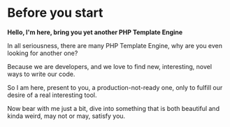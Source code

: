 # Before you start

__Hello, I'm here, bring you yet another PHP Template Engine__

In all seriousness, there are many PHP Template Engine, why are you even looking for another one?

Because we are developers, and we love to find new, interesting, novel ways to write our code.

So I am here, present to you, a production-not-ready one, only to fulfill our desire of a real
interesting tool.

Now bear with me just a bit, dive into something that is both beautiful and kinda weird, may not or may,
satisfy you.
